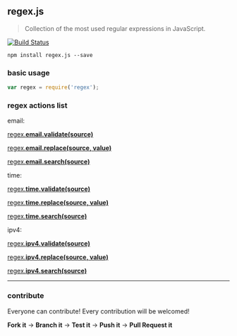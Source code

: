 ## regex.js

> Collection of the most used regular expressions in JavaScript.

[![Build Status](https://travis-ci.org/evandroeisinger/regex.js.svg?branch=master)](https://travis-ci.org/evandroeisinger/regex.js)

```shell
npm install regex.js --save
```

### basic usage
```javascript
var regex = require('regex');
```

### regex actions list

email:

[regex.**email.validate(source)**](https://github.com/evandroeisinger/regex.js/tree/master/test/actions/email.validate.js)

[regex.**email.replace(source, value)**](https://github.com/evandroeisinger/regex.js/tree/master/test/actions/email.replace.js)

[regex.**email.search(source)**](https://github.com/evandroeisinger/regex.js/tree/master/test/actions/email.search.js)

time:

[regex.**time.validate(source)**](https://github.com/evandroeisinger/regex.js/tree/master/test/actions/time.validate.js)

[regex.**time.replace(source, value)**](https://github.com/evandroeisinger/regex.js/tree/master/test/actions/time.replace.js)

[regex.**time.search(source)**](https://github.com/evandroeisinger/regex.js/tree/master/test/actions/time.search.js)

ipv4:

[regex.**ipv4.validate(source)**](https://github.com/evandroeisinger/regex.js/tree/master/test/actions/ipv4.validate.js)

[regex.**ipv4.replace(source, value)**](https://github.com/evandroeisinger/regex.js/tree/master/test/actions/ipv4.replace.js)

[regex.**ipv4.search(source)**](https://github.com/evandroeisinger/regex.js/tree/master/test/actions/ipv4.search.js)

---
### contribute
Everyone can contribute! Every contribution will be welcomed!

**Fork it** -> **Branch it** -> **Test it** -> **Push it** -> **Pull Request it**

